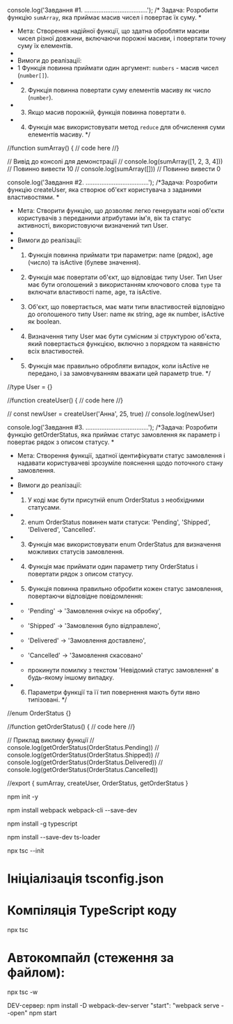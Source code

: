 console.log('Завдання #1. ....................................');
/* Задача: Розробити функцію `sumArray`, яка приймає масив чисел і повертає їх суму.
 *
 * Мета: Створення надійної функції, що здатна обробляти масиви чисел різної довжини, включаючи порожні масиви, і повертати точну суму їх елементів.
 *
 * Вимоги до реалізації:
 * 1 Функція повинна приймати один аргумент: `numbers` - масив чисел (`number[]`).
 * 2. Функція повинна повертати суму елементів масиву як число (`number`).
 * 3. Якщо масив порожній, функція повинна повертати `0`.
 * 4. Функція має використовувати метод `reduce` для обчислення суми елементів масиву.
 */

//function sumArray() {
  // code here
//}

// Вивід до консолі для демонстрації
// console.log(sumArray([1, 2, 3, 4])) // Повинно вивести 10
// console.log(sumArray([])) // Повинно вивести 0

console.log('Завдання #2. ....................................');
/*Задача: Розробити функцію createUser, яка створює об'єкт користувача з заданими властивостями.
 *
 * Мета: Створити функцію, що дозволяє легко генерувати нові об'єкти користувачів з переданими атрибутами ім'я, вік та статус активності, використовуючи визначений тип User.
 *
 * Вимоги до реалізації:
 * 1. Функція повинна приймати три параметри: name (рядок), age (число) та isActive (булеве значення).
 * 2. Функція має повертати об'єкт, що відповідає типу User. Тип User має бути оголошений з використанням ключового слова `type` та включати властивості name, age, та isActive.
 * 3. Об'єкт, що повертається, має мати типи властивостей відповідно до оголошеного типу User: name як string, age як number, isActive як boolean.
 * 4. Визначення типу User має бути сумісним зі структурою об'єкта, який повертається функцією, включно з порядком та наявністю всіх властивостей.
 * 5. Функція має правильно обробляти випадок, коли isActive не передано, і за замовчуванням вважати цей параметр true.
 */

//type User = {}

//function createUser() {
  // code here
//}

// const newUser = createUser('Анна', 25, true)
// console.log(newUser)

console.log('Завдання #3. ....................................');
/*Задача: Розробити функцію getOrderStatus, яка приймає статус замовлення як параметр і повертає рядок з описом статусу.
 *
 * Мета: Створення функції, здатної ідентифікувати статус замовлення і надавати користувачеві зрозуміле пояснення щодо поточного стану замовлення.
 *
 * Вимоги до реалізації:
 * 1. У коді має бути присутній enum OrderStatus з необхідними статусами.
 * 2. enum OrderStatus повинен мати статуси: 'Pending', 'Shipped', 'Delivered', 'Cancelled'.
 * 3. Функція має використовувати enum OrderStatus для визначення можливих статусів замовлення.
 * 4. Функція має приймати один параметр типу OrderStatus і повертати рядок з описом статусу.
 * 5. Функція повинна правильно обробити кожен статус замовлення, повертаючи відповідне повідомлення:
 * -  'Pending' -> 'Замовлення очікує на обробку',
 * -  'Shipped' -> 'Замовлення було відправлено',
 * -  'Delivered' -> 'Замовлення доставлено',
 * -  'Cancelled' -> 'Замовлення скасовано'
 * -  прокинути помилку з текстом 'Невідомий статус замовлення' в будь-якому іншому випадку.
 * 6. Параметри функції та її тип повернення мають бути явно типізовані.
 */

//enum OrderStatus {}

//function getOrderStatus() {
  // code here
//}

// Приклад виклику функції
// console.log(getOrderStatus(OrderStatus.Pending))
// console.log(getOrderStatus(OrderStatus.Shipped))
// console.log(getOrderStatus(OrderStatus.Delivered))
// console.log(getOrderStatus(OrderStatus.Cancelled))

//export { sumArray, createUser, OrderStatus, getOrderStatus }


npm init -y

npm install webpack webpack-cli --save-dev

npm install -g typescript

npm install --save-dev ts-loader

npx tsc --init
# Ініціалізація tsconfig.json

# Компіляція TypeScript коду
npx tsc

# Автокомпайл (стеження за файлом):
npx tsc -w

DEV-сервер:
npm install -D webpack-dev-server 
"start": "webpack serve --open"
npm start 
